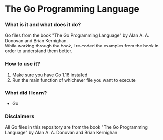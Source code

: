 # The Go Programming Language

### What is it and what does it do?
Go files from the book "The Go Programming Language" by Alan A. A. Donovan and Brian Kernighan.  
While working through the book, I re-coded the examples from the book in order to understand them better.

### How to use it?
1. Make sure you have Go 1.16 installed
2. Run the main function of whichever file you want to execute

### What did I learn?
* Go

### Disclaimers
All Go files in this repository are from the book "The Go Programming Language" by Alan A. A. Donovan and Brian Kernighan
